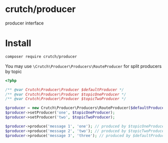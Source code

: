 # crutch/producer

producer interface

# Install

```bash
composer require crutch/producer
```

You may use `\Crutch\Producer\Producers\RouteProducer` for split producers by topic

```php
<?php

/** @var Crutch\Producer\Producer $defaultProducer */
/** @var Crutch\Producer\Producer $topicOneProducer */
/** @var Crutch\Producer\Producer $topicTwoProducer */

$producer = new Crutch\Producer\Producers\RouteProducer($defaultProducer);
$producer->setProducer('one', $topicOneProducer);
$producer->setProducer('two', $topicTwoProducer);

$producer->produce('message 1', 'one'); // produced by $topicOneProducer
$producer->produce('message 2', 'two'); // produced by $topicTwoProducer
$producer->produce('message 3', 'three'); // produced by $defaultProducer
```
